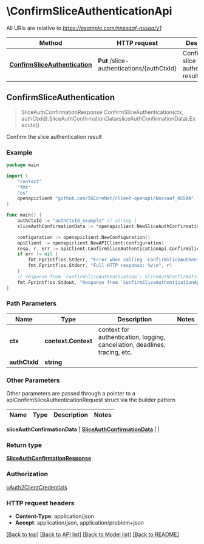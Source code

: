 # \ConfirmSliceAuthenticationApi

All URIs are relative to *https://example.com/nnssaaf-nssaa/v1*

Method | HTTP request | Description
------------- | ------------- | -------------
[**ConfirmSliceAuthentication**](ConfirmSliceAuthenticationApi.md#ConfirmSliceAuthentication) | **Put** /slice-authentications/{authCtxId} | Confirm the slice authentication result



## ConfirmSliceAuthentication

> SliceAuthConfirmationResponse ConfirmSliceAuthentication(ctx, authCtxId).SliceAuthConfirmationData(sliceAuthConfirmationData).Execute()

Confirm the slice authentication result

### Example

```go
package main

import (
    "context"
    "fmt"
    "os"
    openapiclient "github.com/5GCoreNet/client-openapi/Nnssaaf_NSSAA"
)

func main() {
    authCtxId := "authCtxId_example" // string | 
    sliceAuthConfirmationData := *openapiclient.NewSliceAuthConfirmationData("Gpsi_example", *openapiclient.NewSnssai(int32(123)), NullableString(123)) // SliceAuthConfirmationData |  (optional)

    configuration := openapiclient.NewConfiguration()
    apiClient := openapiclient.NewAPIClient(configuration)
    resp, r, err := apiClient.ConfirmSliceAuthenticationApi.ConfirmSliceAuthentication(context.Background(), authCtxId).SliceAuthConfirmationData(sliceAuthConfirmationData).Execute()
    if err != nil {
        fmt.Fprintf(os.Stderr, "Error when calling `ConfirmSliceAuthenticationApi.ConfirmSliceAuthentication``: %v\n", err)
        fmt.Fprintf(os.Stderr, "Full HTTP response: %v\n", r)
    }
    // response from `ConfirmSliceAuthentication`: SliceAuthConfirmationResponse
    fmt.Fprintf(os.Stdout, "Response from `ConfirmSliceAuthenticationApi.ConfirmSliceAuthentication`: %v\n", resp)
}
```

### Path Parameters


Name | Type | Description  | Notes
------------- | ------------- | ------------- | -------------
**ctx** | **context.Context** | context for authentication, logging, cancellation, deadlines, tracing, etc.
**authCtxId** | **string** |  | 

### Other Parameters

Other parameters are passed through a pointer to a apiConfirmSliceAuthenticationRequest struct via the builder pattern


Name | Type | Description  | Notes
------------- | ------------- | ------------- | -------------

 **sliceAuthConfirmationData** | [**SliceAuthConfirmationData**](SliceAuthConfirmationData.md) |  | 

### Return type

[**SliceAuthConfirmationResponse**](SliceAuthConfirmationResponse.md)

### Authorization

[oAuth2ClientCredentials](../README.md#oAuth2ClientCredentials)

### HTTP request headers

- **Content-Type**: application/json
- **Accept**: application/json, application/problem+json

[[Back to top]](#) [[Back to API list]](../README.md#documentation-for-api-endpoints)
[[Back to Model list]](../README.md#documentation-for-models)
[[Back to README]](../README.md)

